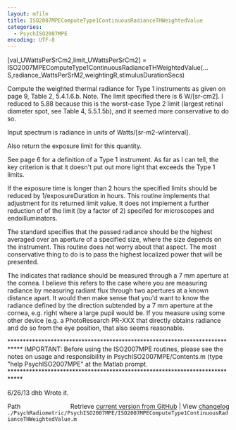 ```yaml
---
layout: mfile
title: ISO2007MPEComputeType1ContinuousRadianceTHWeightedValue
categories:
  - PsychISO2007MPE
encoding: UTF-8
---
```


\[val\_UWattsPerSrCm2,limit\_UWattsPerSrCm2\] = ISO2007MPEComputeType1ContinuousRadianceTHWeightedValue\(...
    S,radiance\_WattsPerSrM2,weightingR,stimulusDurationSecs\)

 Compute the weighted thermal radiance for Type 1 instruments as given on page 9, Table 2,
 5.4.1.6.b.  Note.  The limit specified there is 6 W/\[sr-cm2\].  I reduced to 5.88 because
 this is the worst-case Type 2 limit \(largest retinal diameter spot, see Table 4, 5.5.1.5b\),
 and it seemed more conservative to do so.

 Input spectrum is radiance in units of Watts/\[sr-m2-wlinterval\].

 Also return the exposure limit for this quantity.

 See page 6 for a definition of a Type 1 instrument.  As far as I can tell, the key
 criterion is that it doesn't put out more light that exceeds the Type 1 limits.

 If the exposure time is longer than 2 hours the specified limits should be reduced by
 1/exposureDuration in hours.  This routine implements that adjustment for its returned
 limit value.  It does not implement a further reduction of of the limit \(by a factor of 2\)
 specifed for microscopes and endoilluminators.

 The standard specifies that the passed radiance should be the highest averaged over
 an aperture of a specified size, where the size depends on the instrument.  This
 routine does not worry about that aspect.  The most conservative thing to do is
 to pass the highest localized power that will be presented.

 The indicates that radiance should be measured through a 7 mm aperture at the cornea.
 I believe this refers to the case where you are measuring radiance by measuring radiant
 flux through two apertures at a known distance apart.  It would then make sense that you'd
 want to know the radiance defined by the direction subtended by a 7 mm aperture at the
 cornea, e.g. right where a large pupil would be.  If you measure using some other device
 \(e.g. a PhotoResearch PR-XXX that directly obtains radiance and do so from the eye position,
 that also seems reasonable.

 \*\*\*\*\*\*\*\*\*\*\*\*\*\*\*\*\*\*\*\*\*\*\*\*\*\*\*\*\*\*\*\*\*\*\*\*\*\*\*\*\*\*\*\*\*\*\*\*\*\*\*\*\*\*\*\*\*\*\*\*\*\*\*\*\*\*\*\*\*\*\*\*\*\*\*\*
 IMPORTANT: Before using the ISO2007MPE routines, please see the notes on usage
 and responsibility in PsychISO2007MPE/Contents.m \(type "help PsychISO2007MPE"
 at the Matlab prompt.
 \*\*\*\*\*\*\*\*\*\*\*\*\*\*\*\*\*\*\*\*\*\*\*\*\*\*\*\*\*\*\*\*\*\*\*\*\*\*\*\*\*\*\*\*\*\*\*\*\*\*\*\*\*\*\*\*\*\*\*\*\*\*\*\*\*\*\*\*\*\*\*\*\*\*\*\*

 6/26/13  dhb  Wrote it.


<div class="code_header" style="text-align:right;">
  <span style="float:left;">Path&nbsp;&nbsp;</span> <span class="counter">Retrieve <a href=
  "https://raw.github.com/Psychtoolbox-3/Psychtoolbox-3/beta/./PsychRadiometric/PsychISO2007MPE/ISO2007MPEComputeType1ContinuousRadianceTHWeightedValue.m">current version from GitHub</a> | View <a href=
  "https://github.com/Psychtoolbox-3/Psychtoolbox-3/commits/beta/./PsychRadiometric/PsychISO2007MPE/ISO2007MPEComputeType1ContinuousRadianceTHWeightedValue.m">changelog</a></span>
</div>
<div class="code">
  <code>./PsychRadiometric/PsychISO2007MPE/ISO2007MPEComputeType1ContinuousRadianceTHWeightedValue.m</code>
</div>
